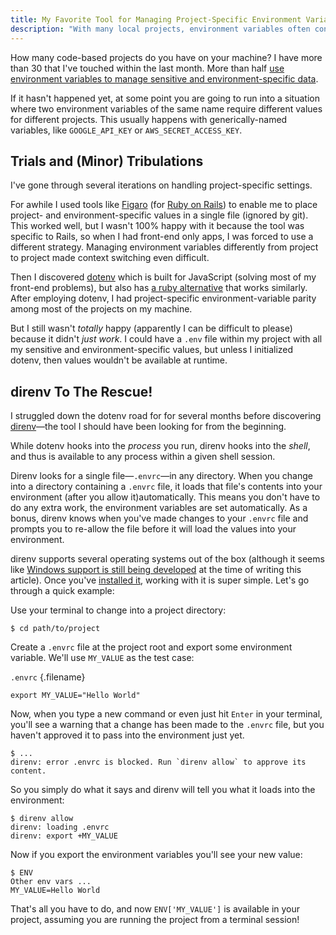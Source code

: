 ```yaml
---
title: My Favorite Tool for Managing Project-Specific Environment Variables
description: "With many local projects, environment variables often conflict with one another. I tried several tools before landing on my favorite for managing project-specific values."
---
```


How many code-based projects do you have on your machine? I have more than 30 that I've touched within the last month. More than half [use environment variables to manage sensitive and environment-specific data](/blog/when-to-use-environment-variables/).

If it hasn't happened yet, at some point you are going to run into a situation where two environment variables of the same name require different values for different projects. This usually happens with generically-named variables, like `GOOGLE_API_KEY` or `AWS_SECRET_ACCESS_KEY`.

## Trials and (Minor) Tribulations

I've gone through several iterations on handling project-specific settings.

For awhile I used tools like [Figaro](https://github.com/laserlemon/figaro) (for [Ruby on Rails](https://rubyonrails.org/)) to enable me to place project- and environment-specific values in a single file (ignored by git). This worked well, but I wasn't 100% happy with it because the tool was specific to Rails, so when I had front-end only apps, I was forced to use a different strategy. Managing environment variables differently from project to project made context switching even difficult.

Then I discovered [dotenv](https://www.npmjs.com/package/dotenv) which is built for JavaScript (solving most of my front-end problems), but also has [a ruby alternative](https://github.com/bkeepers/dotenv) that works similarly. After employing dotenv, I had project-specific environment-variable parity among most of the projects on my machine.

But I still wasn't _totally_ happy (apparently I can be difficult to please) because it didn't _just work_. I could have a `.env` file within my project with all my sensitive and environment-specific values, but unless I initialized dotenv, then values wouldn't be available at runtime.

## direnv To The Rescue!

I struggled down the dotenv road for for several months before discovering [direnv](https://direnv.net/)—the tool I should have been looking for from the beginning.

While dotenv hooks into the _process_ you run, direnv hooks into the _shell_, and thus is available to any process within a given shell session.

Direnv looks for a single file—`.envrc`—in any directory. When you change into a directory containing a `.envrc` file, it loads that file's contents into your environment (after you allow it)automatically. This means you don't have to do any extra work, the environment variables are set automatically. As a bonus, direnv knows when you've made changes to your `.envrc` file and prompts you to re-allow the file before it will load the values into your environment.

direnv supports several operating systems out of the box (although it seems like [Windows support is still being developed](https://github.com/direnv/direnv/issues/343) at the time of writing this article). Once you've [installed it](https://direnv.net/), working with it is super simple. Let's go through a quick example:

Use your terminal to change into a project directory:

    $ cd path/to/project

Create a `.envrc` file at the project root and export some environment variable. We'll use `MY_VALUE` as the test case:

`.envrc` {.filename}

```shell
export MY_VALUE="Hello World"
```

Now, when you type a new command or even just hit `Enter` in your terminal, you'll see a warning that a change has been made to the `.envrc` file, but you haven't approved it to pass into the environment just yet.

    $ ...
    direnv: error .envrc is blocked. Run `direnv allow` to approve its content.

So you simply do what it says and direnv will tell you what it loads into the environment:

    $ direnv allow
    direnv: loading .envrc
    direnv: export +MY_VALUE

Now if you export the environment variables you'll see your new value:

    $ ENV
    Other env vars ...
    MY_VALUE=Hello World

That's all you have to do, and now `ENV['MY_VALUE']` is available in your project, assuming you are running the project from a terminal session!
